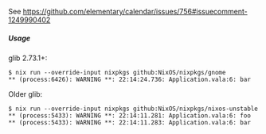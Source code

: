 See https://github.com/elementary/calendar/issues/756#issuecomment-1249990402

##### Usage

glib 2.73.1+:

```
$ nix run --override-input nixpkgs github:NixOS/nixpkgs/gnome
** (process:6426): WARNING **: 22:14:24.736: Application.vala:6: bar
```

Older glib:

```
$ nix run --override-input nixpkgs github:NixOS/nixpkgs/nixos-unstable
** (process:5433): WARNING **: 22:14:11.281: Application.vala:6: foo
** (process:5433): WARNING **: 22:14:11.283: Application.vala:6: bar
```
